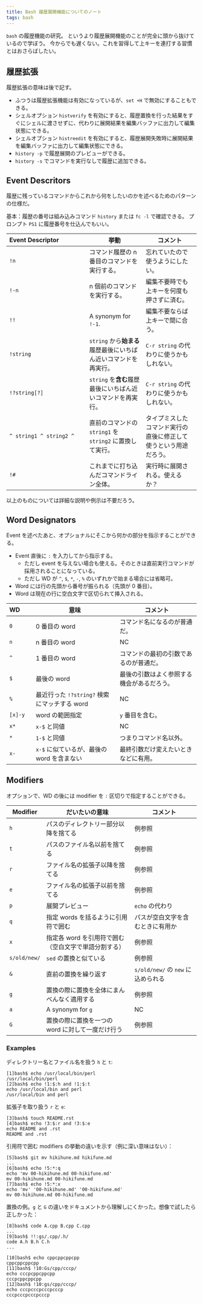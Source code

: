 ```yaml
---
title: Bash 履歴展開機能についてのノート
tags: bash
---
```


`bash` の履歴機能の研究。
というより履歴展開機能のことが完全に頭から抜けているので学ぼう。
今からでも遅くない。これを習得して上キーを連打する習慣とはおさらばしたい。

## 履歴拡張

履歴拡張の意味は後で記す。

* ふつうは履歴拡張機能は有効になっているが、`set +H` で無効にすることもできる。
* シェルオプション `histverify` を有効にすると、履歴置換を行った結果をすぐにシェルに渡させずに、代わりに展開結果を編集バッファに出力して編集状態にできる。
* シェルオプション `histreedit` を有効にすると、履歴展開失敗時に展開結果を編集バッファに出力して編集状態にできる。
* `history -p` で履歴展開のプレビューができる。
* `history -s` でコマンドを実行なしで履歴に追加できる。

## Event Descritors

履歴に残っているコマンドからこれから何をしたいのかを述べるためのパターンの仕様だ。

基本：履歴の番号は組み込みコマンド `history` または `fc -l` で確認できる。
プロンプト `PS1` に履歴番号を仕込んでもいい。

| Event&nbsp;Descriptor&nbsp;&nbsp;&nbsp;&nbsp;&nbsp;&nbsp;&nbsp;&nbsp;&nbsp;&nbsp;&nbsp;&nbsp;&nbsp;&nbsp;&nbsp; | 挙動 | コメント |
| ------------- | ------------------- | -- |
| `!n` | コマンド履歴の n 番目のコマンドを実行する。| 忘れていたので使うようにしたい。 |
| `!-n` | n 個前のコマンドを実行する。| 編集不要時でも上キーを何度も押さずに済む。 |
| `!!` | A synonym for `!-1`. | 編集不要ならば上キーで間に合う。 |
| `!string` | `string` から**始まる**履歴最後にいちばん近いコマンドを再実行。 | `C-r string` の代わりに使うかもしれない。 |
| `!?string[?]` | `string` を**含む**履歴最後にいちばん近いコマンドを再実行。 | `C-r string` の代わりに使うかもしれない。 |
| `^ string1 ^ string2 ^` | 直前のコマンドの `string1` を `string2` に置換して実行。 | タイプミスしたコマンド実行の直後に修正して使うという用途だろう。 |
| `!#` | これまでに打ち込んだコマンドライン全体。 | 実行時に展開される。使えるか？ |

以上のものについては詳細な説明や例示は不要だろう。

## Word Designators

Event を述べたあと、オプショナルにそこから何かの部分を指示することができる。

* Event 直後に `:` を入力してから指示する。
  * ただし event を与えない場合も使える。そのときは直前実行コマンドが採用されることになっている。
  * ただし WD が `^`, `$`, `*`, `-`, `%` のいずれかで始まる場合には省略可。
* Word には行の先頭から番号が振られる（先頭が 0 番目）。
* Word は現在の行に空白文字で区切られて挿入される。

| WD&nbsp;&nbsp;&nbsp;&nbsp;&nbsp;&nbsp; | 意味 | コメント |
| ---| --- | ------ |
| `0` | 0 番目の word | コマンド名になるのが普通だ。 |
| `n` | n 番目の word | NC |
| `^` | 1 番目の word | コマンドの最初の引数であるのが普通だ。 |
| `$` | 最後の word | 最後の引数はよく参照する機会があるだろう。 |
| `%` | 最近行った `!?string?` 検索にマッチする word | NC |
| `[x]-y` | word の範囲指定 | `y` 番目を含む。 |
| `x*` | `x-$` と同値 | NC |
| `*` | `1-$` と同値 | つまりコマンド名以外。 |
| `x-` | `x-$` に似ているが、最後の word を含まない | 最終引数だけ変えたいときなどに有用。 |

## Modifiers

オプションで、WD の後には modifier を `:` 区切りで指定することができる。

| Modifier | だいたいの意味 | コメント |
| ----- | --- | ----- |
| `h` | パスのディレクトリー部分以降を捨てる | 例参照 |
| `t` | パスのファイル名以前を捨てる | 例参照 |
| `r` | ファイル名の拡張子以降を捨てる | 例参照 |
| `e` | ファイル名の拡張子以前を捨てる | 例参照 |
| `p` | 展開プレビュー | ``echo`` の代わり |
| `q` | 指定 words を括るように引用符で囲む | パスが空白文字を含むときに有用か |
| `x` | 指定各 word を引用符で囲む（空白文字で単語分割する） | 例参照 |
| `s/old/new/` | `sed` の置換と似ている | 例参照 |
| `&` | 直前の置換を繰り返す | `s/old/new/` の `new` に込められる |
| `g` | 置換の際に置換を全体にまんべんなく適用する | 例参照 |
| `a` | A synonym for `g` | NC |
| `G` | 置換の際に置換を一つの word に対して一度だけ行う | 例参照 |

### Examples

ディレクトリー名とファイル名を扱う `h` と `t`:

```shell
[1]bash$ echo /usr/local/bin/perl
/usr/local/bin/perl
[2]bash$ echo !1:$:h and !1:$:t
echo /usr/local/bin and perl
/usr/local/bin and perl
```

拡張子を取り扱う `r` と `e`:

```shell
[3]bash$ touch README.rst
[4]bash$ echo !3:$:r and !3:$:e
echo README and .rst
README and .rst
```

引用符で囲む modifiers の挙動の違いを示す（例に深い意味はない）：

```shell
[5]bash$ git mv hikihune.md hikifune.md
...
[6]bash$ echo !5:*:q
echo 'mv 00-hikihune.md 00-hikifune.md'
mv 00-hikihune.md 00-hikifune.md
[7]bash$ echo !5:*:x
echo 'mv' '00-hikihune.md' '00-hikifune.md'
mv 00-hikihune.md 00-hikifune.md
```

置換の例。`g` と `G` の違いをドキュメントから理解しにくかった。想像で試したら正しかった：

```shell
[8]bash$ code A.cpp B.cpp C.cpp
...
[9]bash$ !!:gs/.cpp/.h/
code A.h B.h C.h
...

[10]bash$ echo cppcppcppcpp
cppcppcppcpp
[11]bash$ !10:Gs/cpp/cccp/
echo cccpcppcppcpp
cccpcppcppcpp
[12]bash$ !10:gs/cpp/cccp/
echo cccpcccpcccpcccp
cccpcccpcccpcccp
```

